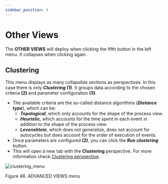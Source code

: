 ```yaml
---
sidebar_position: 4
---
```


# Other Views 

The **OTHER VIEWS** will deploy when clicking the fifth button in the left menu. It collapses when clicking again.

## Clustering

This menu displays as many collapsible sections as perspectives. In this case there is only **_Clustering_ (1)**. It groups data according to the chosen criteria **(2)** and parameter configuration **(3)**.

*	The available criteria are the so-called distance algorithms (**_Distance type_**), which can be:
    *	**_Topological_**, which only accounts for the shape of the process view.
	*   **_Heuristic_**, which accounts for the time spent in each event in addition to the shape of the process view.
	*   **_Levenshtein_**, which does not generalize, does not account for autocycles but does account for the order of execution of events.
*	Once parameters are configured **(2)**, you can click the **_Run clustering_** button.
*	This will open a new tab with the **Clustering** perspective. For more information check [Clustering perspective](../clustering-perspective).

![clustering_menu](/img/clustering-menu-numeros.png "clustering_menu")

Figure 46. ADVANCED VIEWS menu

